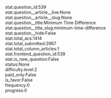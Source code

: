 stat.question_id:539  
stat.question__article__live:None  
stat.question__article__slug:None  
stat.question__title:Minimum Time Difference  
stat.question__title_slug:minimum-time-difference  
stat.question__hide:False  
stat.total_acs:1414  
stat.total_submitted:2967  
stat.total_column_articles:1  
stat.frontend_question_id:539  
stat.is_new_question:False  
status:None  
difficulty.level:2  
paid_only:False  
is_favor:False  
frequency:0  
progress:0  
